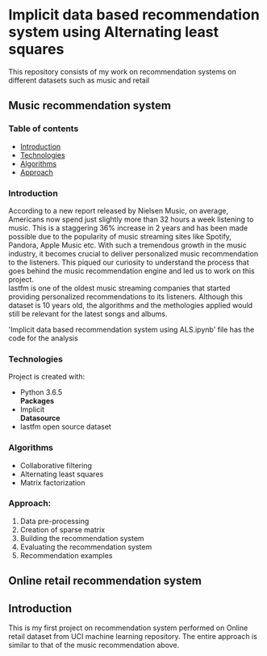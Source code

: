 # Implicit data based recommendation system using Alternating least squares
This repository consists of my work on recommendation systems on different datasets such as music and retail

## Music recommendation system
### Table of contents
* [Introduction](#introduction)
* [Technologies](#technologies)
* [Algorithms](#algorithms)
* [Approach](#approach)

### Introduction
According to a new report released by Nielsen Music, on average, Americans now spend just slightly more than 32 hours a week listening to music. This is a staggering 36% increase in 2 years and has been made possible due to the popularity of music streaming sites like Spotify, Pandora, Apple Music etc. 
With such a tremendous growth in the music industry, it becomes crucial to deliver personalized music recommendation to the listeners. This piqued our curiosity to understand the process that goes behind the music recommendation engine and led us to work on this project.  
lastfm is one of the oldest music streaming companies that started providing personalized recommendations to its listeners. Although this dataset is 10 years old, the algorithms and the methologies applied would still be relevant for the latest songs and albums.

'Implicit data based recommendation system using ALS.ipynb' file has the code for the analysis

### Technologies
Project is created with:
* Python 3.6.5  
**Packages**  
* Implicit  
**Datasource**
* lastfm open source dataset

### Algorithms
* Collaborative filtering
* Alternating least squares
* Matrix factorization

### Approach:
1. Data pre-processing
2. Creation of sparse matrix
3. Building the recommendation system
4. Evaluating the recommendation system
5. Recommendation examples


## Online retail recommendation system  
## Introduction  
This is my first project on recommendation system performed on Online retail dataset from UCI machine learning repository.
The entire approach is similar to that of the music recommendation above.

